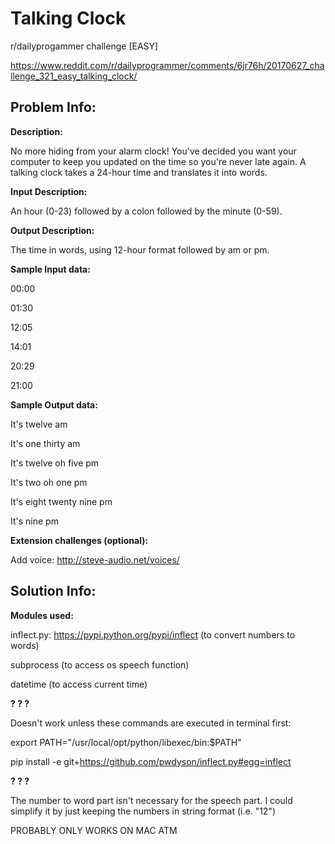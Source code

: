 # Talking Clock
r/dailyprogammer challenge [EASY]

https://www.reddit.com/r/dailyprogrammer/comments/6jr76h/20170627_challenge_321_easy_talking_clock/

Problem Info:
---------------------------------------------------

**Description:**

No more hiding from your alarm clock! You've decided you want your computer to keep you updated on the time so you're never late again. A talking clock takes a 24-hour time and translates it into words.


**Input Description:**

An hour (0-23) followed by a colon followed by the minute (0-59).


**Output Description:**

The time in words, using 12-hour format followed by am or pm.


**Sample Input data:**

00:00

01:30

12:05

14:01

20:29

21:00


**Sample Output data:**

It's twelve am

It's one thirty am

It's twelve oh five pm

It's two oh one pm

It's eight twenty nine pm

It's nine pm


**Extension challenges (optional):**

Add voice: http://steve-audio.net/voices/



Solution Info:
---------------------------------------------------
**Modules used:**

inflect.py: https://pypi.python.org/pypi/inflect
(to convert numbers to words)

subprocess
(to access os speech function)

datetime
(to access current time)


**? ? ?**

Doesn't work unless these commands are executed in terminal first:


export PATH="/usr/local/opt/python/libexec/bin:$PATH"

pip install -e git+https://github.com/pwdyson/inflect.py#egg=inflect

**? ? ?**

The number to word part isn't necessary for the speech part. I could simplify it by just keeping the numbers in string format (i.e. "12")

PROBABLY ONLY WORKS ON MAC ATM
